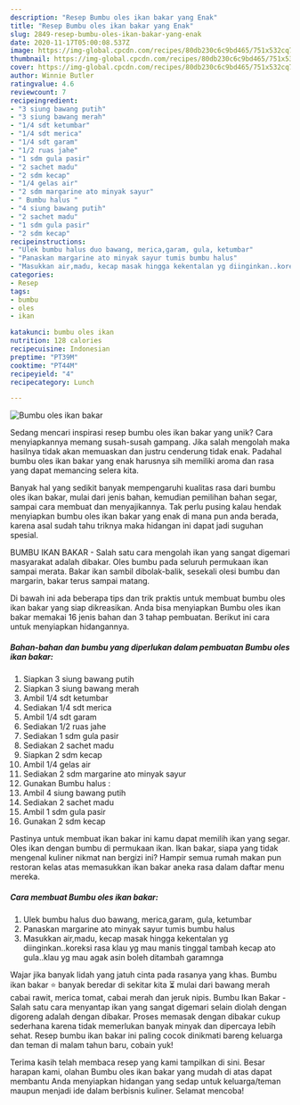 ```yaml
---
description: "Resep Bumbu oles ikan bakar yang Enak"
title: "Resep Bumbu oles ikan bakar yang Enak"
slug: 2849-resep-bumbu-oles-ikan-bakar-yang-enak
date: 2020-11-17T05:00:08.537Z
image: https://img-global.cpcdn.com/recipes/80db230c6c9bd465/751x532cq70/bumbu-oles-ikan-bakar-foto-resep-utama.jpg
thumbnail: https://img-global.cpcdn.com/recipes/80db230c6c9bd465/751x532cq70/bumbu-oles-ikan-bakar-foto-resep-utama.jpg
cover: https://img-global.cpcdn.com/recipes/80db230c6c9bd465/751x532cq70/bumbu-oles-ikan-bakar-foto-resep-utama.jpg
author: Winnie Butler
ratingvalue: 4.6
reviewcount: 7
recipeingredient:
- "3 siung bawang putih"
- "3 siung bawang merah"
- "1/4 sdt ketumbar"
- "1/4 sdt merica"
- "1/4 sdt garam"
- "1/2 ruas jahe"
- "1 sdm gula pasir"
- "2 sachet madu"
- "2 sdm kecap"
- "1/4 gelas air"
- "2 sdm margarine ato minyak sayur"
- " Bumbu halus "
- "4 siung bawang putih"
- "2 sachet madu"
- "1 sdm gula pasir"
- "2 sdm kecap"
recipeinstructions:
- "Ulek bumbu halus duo bawang, merica,garam, gula, ketumbar"
- "Panaskan margarine ato minyak sayur tumis bumbu halus"
- "Masukkan air,madu, kecap masak hingga kekentalan yg diinginkan..koreksi rasa klau yg mau manis tinggal tambah kecap ato gula..klau yg mau agak asin boleh ditambah garamnga"
categories:
- Resep
tags:
- bumbu
- oles
- ikan

katakunci: bumbu oles ikan 
nutrition: 128 calories
recipecuisine: Indonesian
preptime: "PT39M"
cooktime: "PT44M"
recipeyield: "4"
recipecategory: Lunch

---
```



![Bumbu oles ikan bakar](https://img-global.cpcdn.com/recipes/80db230c6c9bd465/751x532cq70/bumbu-oles-ikan-bakar-foto-resep-utama.jpg)

Sedang mencari inspirasi resep bumbu oles ikan bakar yang unik? Cara menyiapkannya memang susah-susah gampang. Jika salah mengolah maka hasilnya tidak akan memuaskan dan justru cenderung tidak enak. Padahal bumbu oles ikan bakar yang enak harusnya sih memiliki aroma dan rasa yang dapat memancing selera kita.

Banyak hal yang sedikit banyak mempengaruhi kualitas rasa dari bumbu oles ikan bakar, mulai dari jenis bahan, kemudian pemilihan bahan segar, sampai cara membuat dan menyajikannya. Tak perlu pusing kalau hendak menyiapkan bumbu oles ikan bakar yang enak di mana pun anda berada, karena asal sudah tahu triknya maka hidangan ini dapat jadi suguhan spesial.

BUMBU IKAN BAKAR - Salah satu cara mengolah ikan yang sangat digemari masyarakat adalah dibakar. Oles bumbu pada seluruh permukaan ikan sampai merata. Bakar ikan sambil dibolak-balik, sesekali olesi bumbu dan margarin, bakar terus sampai matang.


Di bawah ini ada beberapa tips dan trik praktis untuk membuat bumbu oles ikan bakar yang siap dikreasikan. Anda bisa menyiapkan Bumbu oles ikan bakar memakai 16 jenis bahan dan 3 tahap pembuatan. Berikut ini cara untuk menyiapkan hidangannya.

<!--inarticleads1-->

##### Bahan-bahan dan bumbu yang diperlukan dalam pembuatan Bumbu oles ikan bakar:

1. Siapkan 3 siung bawang putih
1. Siapkan 3 siung bawang merah
1. Ambil 1/4 sdt ketumbar
1. Sediakan 1/4 sdt merica
1. Ambil 1/4 sdt garam
1. Sediakan 1/2 ruas jahe
1. Sediakan 1 sdm gula pasir
1. Sediakan 2 sachet madu
1. Siapkan 2 sdm kecap
1. Ambil 1/4 gelas air
1. Sediakan 2 sdm margarine ato minyak sayur
1. Gunakan  Bumbu halus :
1. Ambil 4 siung bawang putih
1. Sediakan 2 sachet madu
1. Ambil 1 sdm gula pasir
1. Gunakan 2 sdm kecap


Pastinya untuk membuat ikan bakar ini kamu dapat memilih ikan yang segar. Oles ikan dengan bumbu di permukaan ikan. Ikan bakar, siapa yang tidak mengenal kuliner nikmat nan bergizi ini? Hampir semua rumah makan pun restoran kelas atas memasukkan ikan bakar aneka rasa dalam daftar menu mereka. 

<!--inarticleads2-->

##### Cara membuat Bumbu oles ikan bakar:

1. Ulek bumbu halus duo bawang, merica,garam, gula, ketumbar
1. Panaskan margarine ato minyak sayur tumis bumbu halus
1. Masukkan air,madu, kecap masak hingga kekentalan yg diinginkan..koreksi rasa klau yg mau manis tinggal tambah kecap ato gula..klau yg mau agak asin boleh ditambah garamnga


Wajar jika banyak lidah yang jatuh cinta pada rasanya yang khas. Bumbu ikan bakar ⭐ banyak beredar di sekitar kita ⏳ mulai dari bawang merah cabai rawit, merica tomat, cabai merah dan jeruk nipis. Bumbu Ikan Bakar - Salah satu cara menyantap ikan yang sangat digemari selain diolah dengan digoreng adalah dengan dibakar. Proses memasak dengan dibakar cukup sederhana karena tidak memerlukan banyak minyak dan dipercaya lebih sehat. Resep bumbu ikan bakar ini paling cocok dinikmati bareng keluarga dan teman di malam tahun baru, cobain yuk! 

Terima kasih telah membaca resep yang kami tampilkan di sini. Besar harapan kami, olahan Bumbu oles ikan bakar yang mudah di atas dapat membantu Anda menyiapkan hidangan yang sedap untuk keluarga/teman maupun menjadi ide dalam berbisnis kuliner. Selamat mencoba!
